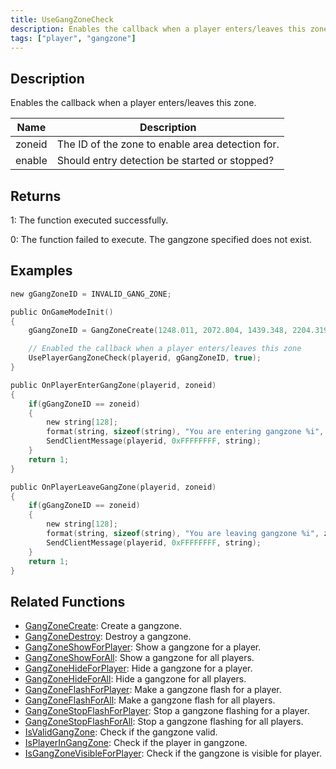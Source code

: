 ```yaml
---
title: UseGangZoneCheck
description: Enables the callback when a player enters/leaves this zone
tags: ["player", "gangzone"]
---
```


## Description

Enables the callback when a player enters/leaves this zone.

| Name        | Description                                        |
| ----------- | -------------------------------------------------- |
| zoneid      | The ID of the zone to enable area detection for.   |
| enable      | Should entry detection be started or stopped?      |

## Returns

1: The function executed successfully.

0: The function failed to execute. The gangzone specified does not exist.

## Examples

```c
new gGangZoneID = INVALID_GANG_ZONE;

public OnGameModeInit()
{
    gGangZoneID = GangZoneCreate(1248.011, 2072.804, 1439.348, 2204.319);

    // Enabled the callback when a player enters/leaves this zone
    UsePlayerGangZoneCheck(playerid, gGangZoneID, true);
}

public OnPlayerEnterGangZone(playerid, zoneid)
{
    if(gGangZoneID == zoneid)
    {
        new string[128];
        format(string, sizeof(string), "You are entering gangzone %i", zoneid);
        SendClientMessage(playerid, 0xFFFFFFFF, string);
    }
    return 1;
}

public OnPlayerLeaveGangZone(playerid, zoneid)
{
    if(gGangZoneID == zoneid)
    {
        new string[128];
        format(string, sizeof(string), "You are leaving gangzone %i", zoneid);
        SendClientMessage(playerid, 0xFFFFFFFF, string);
    }
    return 1;
}
```

## Related Functions

- [GangZoneCreate](GangZoneCreate): Create a gangzone.
- [GangZoneDestroy](GangZoneDestroy): Destroy a gangzone.
- [GangZoneShowForPlayer](GangZoneShowForPlayer): Show a gangzone for a player.
- [GangZoneShowForAll](GangZoneShowForAll): Show a gangzone for all players.
- [GangZoneHideForPlayer](GangZoneHideForPlayer): Hide a gangzone for a player.
- [GangZoneHideForAll](GangZoneHideForAll): Hide a gangzone for all players.
- [GangZoneFlashForPlayer](GangZoneFlashForPlayer): Make a gangzone flash for a player.
- [GangZoneFlashForAll](GangZoneFlashForAll): Make a gangzone flash for all players.
- [GangZoneStopFlashForPlayer](GangZoneStopFlashForPlayer): Stop a gangzone flashing for a player.
- [GangZoneStopFlashForAll](GangZoneStopFlashForAll): Stop a gangzone flashing for all players.
- [IsValidGangZone](IsValidGangZone): Check if the gangzone valid.
- [IsPlayerInGangZone](IsPlayerInGangZone): Check if the player in gangzone.
- [IsGangZoneVisibleForPlayer](IsGangZoneVisibleForPlayer): Check if the gangzone is visible for player.
